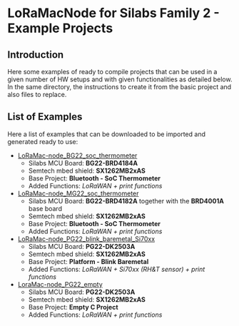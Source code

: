 
# LoRaMacNode for Silabs Family 2 - Example Projects

## Introduction

Here some examples of ready to compile projects that can be used in a given number of HW setups and with given functionalities as detailed below.
In the same directory, the instructions to create it from the basic project and also files to replace.

## List of Examples

Here a list of examples that can be downloaded to be imported and generated ready to use:
-	[LoRaMac-node_BG22_soc_thermometer](https://github.com/VermontRep/LoRaMac-node_Silabs/tree/master/Example_Projects/LoRaMac-node_BG22_soc_thermometer)
	-	Silabs MCU Board: **BG22-BRD4184A**
	-	Semtech mbed shield: **SX1262MB2xAS**
	-	Base Project: **Bluetooth - SoC Thermometer**
	-	Added Functions: *LoRaWAN + print functions*
-	[LoRaMac-node_MG22_soc_thermometer](https://github.com/VermontRep/LoRaMac-node_Silabs/tree/master/Example_Projects/LoRaMac-node_MG22_soc_thermometer)
	-	Silabs MCU Board: **BG22-BRD4182A** together with the **BRD4001A** base board
	-	Semtech mbed shield: **SX1262MB2xAS**
	-	Base Project: **Bluetooth - SoC Thermometer**
	-	Added Functions: *LoRaWAN + print functions*
-	[LoRaMac-node_PG22_blink_baremetal_Si70xx](https://github.com/VermontRep/LoRaMac-node_Silabs/tree/master/Example_Projects/LoRaMac-node_PG22_blink_baremetal_Si70xx)
	-	Silabs MCU Board: **PG22-DK2503A**
	-	Semtech mbed shield: **SX1262MB2xAS**
	-	Base Project: **Platform - Blink Baremetal**
	-	Added Functions: *LoRaWAN + Si70xx (RH&T sensor) + print functions*
-	[LoraMac-node_PG22_empty](https://github.com/VermontRep/LoRaMac-node_Silabs/tree/master/Example_Projects/LoRaMac-node_PG22_empty)
	-	Silabs MCU Board: **PG22-DK2503A**
	-	Semtech mbed shield: **SX1262MB2xAS**
	-	Base Project: **Empty C Project**
	-	Added Functions: *LoRaWAN + print functions*
